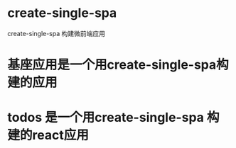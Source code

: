 # create-single-spa
create-single-spa 构建微前端应用
# 基座应用是一个用create-single-spa构建的应用
# todos 是一个用create-single-spa 构建的react应用
